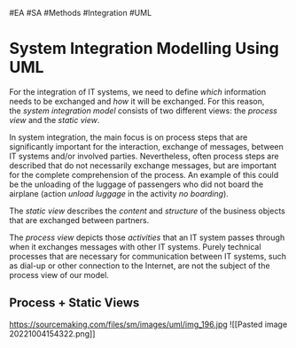 #EA #SA #Methods #Integration  #UML

# System Integration Modelling Using UML
For the integration of IT systems, we need to define _which_ information needs to be exchanged and _how_ it will be exchanged. For this reason, the _system integration model_ consists of two different views: the _process view_ and the _static view_.

In system integration, the main focus is on process steps that are significantly important for the interaction, exchange of messages, between IT systems and/or involved parties. Nevertheless, often process steps are described that do not necessarily exchange messages, but are important for the complete comprehension of the process. An example of this could be the unloading of the luggage of passengers who did not board the airplane (action _unload luggage_ in the activity _no boarding_).

The _static view_ describes the _content_ and _structure_ of the business objects that are exchanged between partners.

The _process view_ depicts those _activities_ that an IT system passes through when it exchanges messages with other IT systems. Purely technical processes that are necessary for communication between IT systems, such as dial-up or other connection to the Internet, are not the subject of the process view of our model.
## Process + Static Views
https://sourcemaking.com/files/sm/images/uml/img_196.jpg
![[Pasted image 20221004154322.png]]
